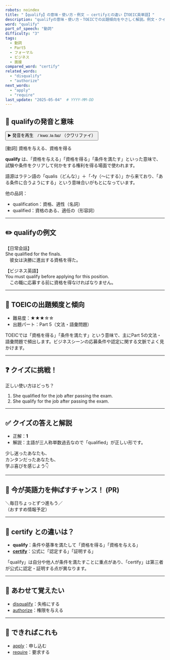 ```yaml
---
robots: noindex
title: "【qualify】の意味・使い方・例文 ― certifyとの違い【TOEIC英単語】"
description: "qualifyの意味・使い方・TOEICでの出題傾向をやさしく解説。例文・クイズ付きでcertifyとの違いもわかりやすく学べます。"
word: "qualify"
part_of_speech: "動詞"
difficulty: "3"
tags:
  - 動詞
  - Part5
  - フォーマル
  - ビジネス
  - 面接
compared_word: "certify"
related_words:
  - "disqualify"
  - "authorize"
next_words:
  - "apply"
  - "require"
last_update: "2025-05-04"  # YYYY-MM-DD
---
```


## 🔰 qualifyの発音と意味

<button class="play-audio" onclick="playTTS('qualify')">
  <span class="play-audio-main">
    ▶️ 発音を再生　/ˈkwɑː.lə.faɪ/
  </span>
  <span class="play-audio-sub">
    （クワリファイ）
  </span>
</button>

[動詞] 資格を与える、資格を得る

**qualify** は、「資格を与える」「資格を得る」「条件を満たす」といった意味で、試験や条件をクリアして何かをする権利を得る場面で使われます。

語源はラテン語の「qualis（どんな）」＋「-fy（～にする）」から来ており、「ある条件に合うようにする」という意味合いがもとになっています。

他の品詞：  
- qualification：資格、適性（名詞）
- qualified：資格のある、適任の（形容詞）

---

## ✏️ qualifyの例文

【日常会話】  
She qualified for the finals.  
　彼女は決勝に進出する資格を得た。

【ビジネス英語】  
You must qualify before applying for this position.  
　この職に応募する前に資格を得なければなりません。

---

## 🎯 TOEICの出題頻度と傾向

- 難易度：★★★☆☆
- 出題パート：Part 5（文法・語彙問題）

TOEICでは「資格を得る」「条件を満たす」という意味で、主にPart 5の文法・語彙問題で頻出します。ビジネスシーンの応募条件や認定に関する文脈でよく見かけます。

---

## ❓ クイズに挑戦！

正しい使い方はどっち？

1. She qualified for the job after passing the exam.  
2. She qualify for the job after passing the exam.

---

## ✅ クイズの答えと解説

- 正解：**1**
- 解説：主語が三人称単数過去なので「qualified」が正しい形です。

少し迷ったあなたも、  
カンタンだったあなたも、  
学ぶ喜びを感じよう👇️

---

## 🚀 今が英語力を伸ばすチャンス！ (PR)

<div class="info-center">
＼毎日ちょっとずつ進もう／<br>  
（おすすめ情報予定）
</div>

---

## 🤔  certify との違いは？

- **qualify**：条件や基準を満たして「資格を得る」「資格を与える」
- **[certify](/word/certify)**：公式に「認定する」「証明する」

「qualify」は自分や他人が条件を満たすことに重点があり、「certify」は第三者が公式に認定・証明する点が異なります。

---

## 🧩 あわせて覚えたい

- [disqualify](/word/disqualify)：失格にする
- [authorize](/word/authorize)：権限を与える

---

## 📖 できればこれも

- [apply](/word/apply)：申し込む
- [require](/word/require)：要求する

<!-- cvid: aid32_bid11 -->
